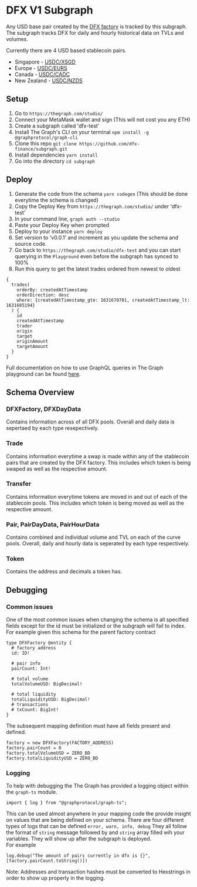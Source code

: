 # DFX V1 Subgraph

Any USD base pair created by the [DFX factory](https://etherscan.io/address/0xd3C1bF5582b5f3029b15bE04a49C65d3226dFB0C) is tracked by this subgraph. 
The subgraph tracks DFX for daily and hourly historical data on TVLs and volumes.

Currently there are 4 USD based stablecoin pairs.

* Singapore - [USDC/XSGD](0x2baB29a12a9527a179Da88F422cDaaA223A90bD5)
* Europe - [USDC/EURS](0x1a4Ffe0DCbDB4d551cfcA61A5626aFD190731347)
* Canada - [USDC/CADC](0xa6c0cbcaebd93ad3c6c94412ec06aaa37870216d)
* New Zealand - [USDC/NZDS](0xe9669516e09f5710023566458f329cce6437aaac)
## Setup

1. Go to `https://thegraph.com/studio/`
2. Connect your MetaMask wallet and sign (This will not cost you any ETH)
3. Create a subgraph called 'dfx-test' 
4. Install The Graph's CLI on your terminal `npm install -g @graphprotocol/graph-cli`
5. Clone this repo `git clone https://github.com/dfx-finance/subgraph.git`
6. Install dependencies `yarn install`
6. Go into the directory `cd subgraph`

## Deploy
1. Generate the code from the schema `yarn codegen` (This should be done everytime the schema is changed)
2. Copy the Deploy Key from `https://thegraph.com/studio/` under 'dfx-test'
3. In your command line, `graph auth --studio`
4. Paste your Deploy Key when prompted
5. Deploy to your instance `yarn deploy`
6. Set version to 'v0.0.1' and increment as you update the schema and source code.
7. Go back to `https://thegraph.com/studio/dfx-test` and you can start querying in the `Playground` even before the subgraph has synced to 100%
8. Run this query to get the latest trades ordered from newest to oldest

```graphql:
{
  trades(
    orderBy: createdAtTimestamp
    orderDirection: desc
    where: {createdAtTimestamp_gte: 1631670701, createdAtTimestamp_lt: 1631685194}
  ) {
    id
    createdAtTimestamp
    trader
    origin
    target
    originAmount
    targetAmount
  }
}
```
Full documentation on how to use GraphQL queries in The Graph playground can be found [here](https://thegraph.com/docs/developer/graphql-api).

## Schema Overview

### DFXFactory, DFXDayData
Contains information across of all DFX pools. Overall and daily data is sepertaed by each type resepectively.

### Trade
Contains information everytime a swap is made within any of the stablecoin pairs that are created by the DFX factory. This includes which token is being swaped as well as the respective amount.

### Transfer
Contains information everytime tokens are moved in and out of each of the stablecoin pools. This includes which token is being moved as well as the respective amount.

### Pair, PairDayData, PairHourData
Contains combined and individual volume and TVL on each of the curve pools. Overall, daily and hourly data is seperated by each type respectively.

### Token
Contains the address and decimals a token has.

## Debugging
### Common issues
One of the most common issues when changing the schema is all specified fields except for the id must be initialized or the subgraph will fail to index. 
<br/>
For example given this schema for the parent factory contract
```graphql:
type DFXFactory @entity {
  # factory address
  id: ID!

  # pair info
  pairCount: Int!

  # total volume
  totalVolumeUSD: BigDecimal!

  # total liquidity
  totalLiquidityUSD: BigDecimal!
  # transactions
  # txCount: BigInt!
}
```
The subsequent mapping definition must have all fields present and defined.
```typescript:
factory = new DFXFactory(FACTORY_ADDRESS)
factory.pairCount = 0
factory.totalVolumeUSD = ZERO_BD
factory.totalLiquidityUSD = ZERO_BD
```
### Logging
To help with debugging the The Graph has provided a logging object within the `graph-ts` module.
```typescript:
import { log } from "@graphprotocol/graph-ts";
```
This can be used almost anywhere in your mapping code the provide insight on values that are being defined on your schema. There are four different types of logs that can be defined `error, warn, info, debug` They all follow the format of `string` message followed by and `string` array filled wih your variables. They will show up after the subgraph is deployed.
<br/>
For example
```typescript:
log.debug("The amount of pairs currently in dfx is {}", [factory.pairCount.toString()])
```
Note: Addresses and transaction hashes must be converted to Hexstrings in order to show up properly in the logging.
